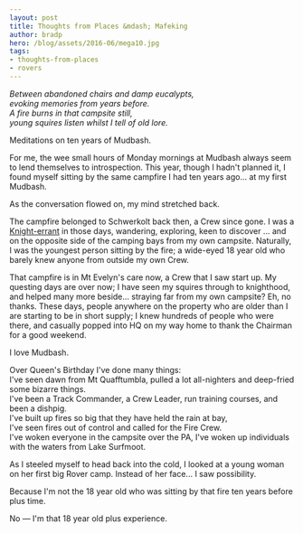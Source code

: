 ```yaml
---
layout: post
title: Thoughts from Places &mdash; Mafeking
author: bradp
hero: /blog/assets/2016-06/mega10.jpg
tags:
- thoughts-from-places
- rovers
---
```


*Between abandoned chairs and damp eucalypts,  
evoking memories from years before.  
A fire burns in that campsite still,  
young squires listen whilst I tell of old lore.*  

Meditations on ten years of Mudbash.

<!--more-->

For me, the wee small hours of Monday mornings at Mudbash always seem to lend themselves to introspection. This year, though I hadn't planned it, I found myself sitting by the same campfire I had ten years ago... at my first Mudbash. 

As the conversation flowed on, my mind stretched back.

The campfire belonged to Schwerkolt back then, a Crew since gone. I was a [Knight-errant](https://en.wikipedia.org/wiki/Knight-errant) in those days, wandering, exploring, keen to discover ... and on the opposite side of the camping bays from my own campsite. Naturally, I was the youngest person sitting by the fire; a wide-eyed 18 year old who barely knew anyone from outside my own Crew.

That campfire is in Mt Evelyn's care now, a Crew that I saw start up. My questing days are over now; I have seen my squires through to knighthood, and helped many more beside... straying far from my own campsite? Eh, no thanks. These days, people anywhere on the property who are older than I are starting to be in short supply; I knew hundreds of people who were there, and casually popped into HQ on my way home to thank the Chairman for a good weekend.

I love Mudbash. 

Over Queen's Birthday I've done many things:  
I've seen dawn from Mt Quafftumbla, pulled a lot all-nighters and deep-fried some bizarre things.    
I've been a Track Commander, a Crew Leader, run training courses, and been a dishpig.  
I've built up fires so big that they have held the rain at bay,  
I've seen fires out of control and called for the Fire Crew.  
I've woken everyone in the campsite over the PA, 
I've woken up individuals with the waters from Lake Surfmoot.

As I steeled myself to head back into the cold, I looked at a young woman on her first big Rover camp. Instead of her face... I saw possibility. 

Because I'm not the 18 year old who was sitting by that fire ten years before plus time.

No &mdash; I'm that 18 year old plus experience.
